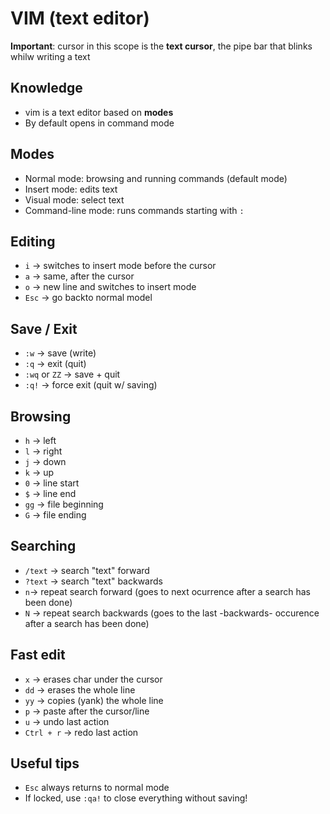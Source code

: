 # VIM (text editor)

**Important**: cursor in this scope is the **text cursor**, the pipe bar that blinks whilw writing a text

## Knowledge
- vim is a text editor based on **modes**
- By default opens in command mode

## Modes
- Normal mode: browsing and running commands (default mode)
- Insert mode: edits text
- Visual mode: select text
- Command-line mode: runs commands starting with `:`

## Editing
- `i` -> switches to insert mode before the cursor
- `a` -> same, after the cursor
- `o` -> new line and switches to insert mode
- `Esc` -> go backto normal model

## Save / Exit
- `:w` -> save (write)
- `:q` -> exit (quit)
- `:wq` or `ZZ` -> save + quit
- `:q!` -> force exit (quit w/ saving)

## Browsing
- `h` -> left
- `l` -> right
- `j` -> down
- `k` -> up
- `0` -> line start
- `$` -> line end
- `gg` -> file beginning
- `G` -> file ending

## Searching
- `/text` -> search "text" forward
- `?text` -> search "text" backwards
- `n`-> repeat search forward (goes to next ocurrence after a search has been done)
- `N` -> repeat search backwards (goes to the last -backwards- occurence after a search has been done)

## Fast edit
- `x` → erases char under the cursor
- `dd` → erases the whole line
- `yy` → copies (yank) the whole line
- `p` → paste after the cursor/line
- `u` → undo last action
- `Ctrl + r` → redo last action

## Useful tips
- `Esc` always returns to normal mode
- If locked, use `:qa!` to close everything without saving!